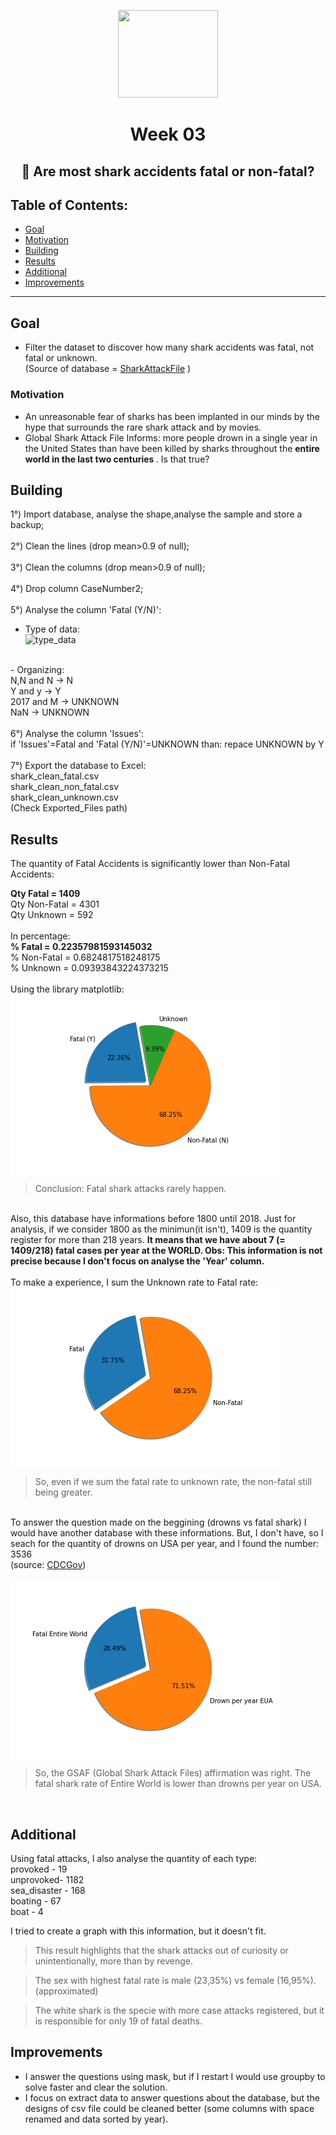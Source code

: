 <p align="center">
  <img width="160" height="140" src="https://imgshare.io/images/2020/09/01/shark_attack.png">
</p>
<h1 align="center">Week 03</h>
<h2 align="center">🔷 Are most shark accidents fatal or non-fatal?</h>

## Table of Contents:

- [Goal](#goal)
- [Motivation](#motivation)
- [Building](#building)
- [Results](#results)
- [Additional](#additional)
- [Improvements](#improvements)
---

## Goal

- Filter the dataset to discover how many shark accidents was fatal, not fatal or unknown.</br>
(Source of database = <a href="http://www.sharkattackfile.net/whystudy.htm">SharkAttackFile</a> )

### Motivation

- An unreasonable fear of sharks has been implanted in our minds by the hype that surrounds the rare shark attack and by movies. 
- Global Shark Attack File Informs: more people drown in a single year in the United States than have been killed by sharks throughout the <b>entire world in the last two centuries </b> . Is that true?

## Building

1°) Import database, analyse the shape,analyse the sample and store a backup;</br>
</br>
2°) Clean the lines (drop mean>0.9 of null);</br>
</br>
3°) Clean the columns (drop mean>0.9 of null);</br>
</br>
4°) Drop column CaseNumber2; </br>
</br>
5°) Analyse the column 'Fatal (Y/N)':</br>
- Type of data: </br>
![type_data](https://i.imgur.com/zATl6Pm.jpg)
</br>
- Organizing:</br>
N,N and N -> N</br>
Y and y   -> Y</br>
2017 and M -> UNKNOWN</br>
NaN -> UNKNOWN</br>
</br>
6°) Analyse the column 'Issues':</br>
if 'Issues'=Fatal and 'Fatal (Y/N)'=UNKNOWN  than:
repace UNKNOWN by Y</br>
</br>
7°) Export the database to Excel:</br>
shark_clean_fatal.csv</br>
shark_clean_non_fatal.csv</br>
shark_clean_unknown.csv</br>
(Check Exported_Files path)

## Results 
The quantity of Fatal Accidents is significantly lower than Non-Fatal Accidents: </br>

<b>Qty Fatal = 1409 </b></br>
Qty Non-Fatal = 4301  </br>
Qty Unknown = 592 </br>
 </br>
 In percentage:</br>
<b>% Fatal = 0.22357981593145032</br></b>
% Non-Fatal = 0.6824817518248175</br>
% Unknown = 0.09393843224373215</br>
</br>
Using the library matplotlib:</br>
<img align="center" src="https://github.com/leticiafossato/ironhack-projects/blob/master/Week%202%20-%20Shark%20Attacks/Image%20Graphs/Results_Quantity_Fatal.png?raw=true"></br>
> Conclusion: Fatal shark attacks rarely happen.</br>
</br>
Also, this database have informations before 1800 until 2018. Just for analysis, if we consider 1800 as the minimun(it isn't), 1409 is the quantity register for more than 218 years. <b>It means that we have about 7 (= 1409/218) fatal cases per year at the WORLD. Obs: This information is not precise because I don't focus on analyse the 'Year' column.</b></br>
</br>
To make a experience, I sum the Unknown rate to Fatal rate:</br>
<img align="center" src="https://github.com/leticiafossato/ironhack-projects/blob/master/Week%202%20-%20Shark%20Attacks/Image%20Graphs/Results_Quantity_Without_Unknown.png?raw=true">

> So, even if we sum the fatal rate to unknown rate, the non-fatal still being greater.
</br>
To answer the question made on the beggining (drowns vs fatal shark) I would have another database with these informations. But, I don't have, so I seach for the quantity of drowns on USA per year, and I found the number: 3536 </br>  
(source: <a href="https://www.cdc.gov/homeandrecreationalsafety/water-safety/waterinjuries-factsheet.html#:~:text=From%202005%2D2014%2C%20there%20were,drowning%20in%20boating%2Drelated%20incidents.&text=About%20one%20in%20five%20people,are%20children%2014%20and%20younger.">CDCGov</a>)</br>

<img align="center" src="https://github.com/leticiafossato/ironhack-projects/blob/master/Week%202%20-%20Shark%20Attacks/Image%20Graphs/Curiosity.png?raw=true"></br>
>So, the GSAF (Global Shark Attack Files) affirmation was right. The fatal shark rate of Entire World is lower than drowns per year on USA.</br>
</br>

## Additional
Using fatal attacks, I also analyse the quantity of each type: </br>
provoked - 19</br>
unprovoked- 1182</br>
sea_disaster - 168</br>
boating - 67</br>
boat - 4</br>

I tried to create a graph with this information, but it doesn't fit.</br>
> This result highlights that the shark attacks out of curiosity or unintentionally, more than by revenge.</br>

> The sex with highest fatal rate is male (23,35%) vs female (16,95%). (approximated)

> The white shark is the specie with more case attacks registered, but it is responsible for only 19 of fatal deaths.

## Improvements
- I answer the questions using mask, but if I restart I would use groupby to solve faster and clear the solution.</br>
- I focus on extract data to answer questions about the database, but the designs of csv file could be cleaned better (some columns with space renamed and data sorted by year).
